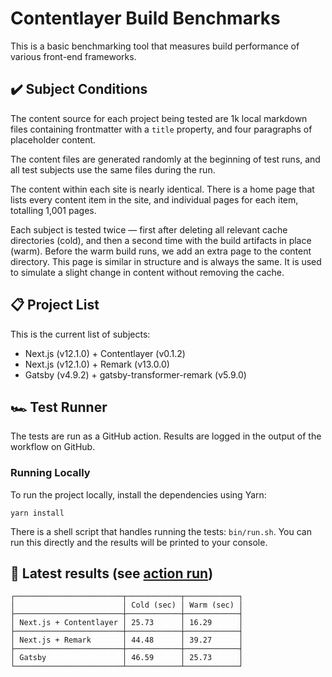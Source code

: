 # Contentlayer Build Benchmarks

This is a basic benchmarking tool that measures build performance of various front-end frameworks.

## ✔️ Subject Conditions

The content source for each project being tested are 1k local markdown files containing frontmatter with a `title` property, and four paragraphs of placeholder content.

The content files are generated randomly at the beginning of test runs, and all test subjects use the same files during the run.

The content within each site is nearly identical. There is a home page that lists every content item in the site, and individual pages for each item, totalling 1,001 pages.

Each subject is tested twice — first after deleting all relevant cache directories (cold), and then a second time with the build artifacts in place (warm). Before the warm build runs, we add an extra page to the content directory. This page is similar in structure and is always the same. It is used to simulate a slight change in content without removing the cache.

## 📋 Project List

This is the current list of subjects:

- Next.js (v12.1.0) + Contentlayer (v0.1.2)
- Next.js (v12.1.0) + Remark (v13.0.0)
- Gatsby (v4.9.2) + gatsby-transformer-remark (v5.9.0)

## 🏎 Test Runner

The tests are run as a GitHub action. Results are logged in the output of the workflow on GitHub.

### Running Locally

To run the project locally, install the dependencies using Yarn:

    yarn install

There is a shell script that handles running the tests: `bin/run.sh`. You can run this directly and the results will be printed to your console.

## 🥇 Latest results (see [action run](https://github.com/contentlayerdev/contentlayer-benchmarks/runs/6215848133?check_suite_focus=true#step:5:274))

```
┌────────────────────────┬────────────┬────────────┐
│                        │ Cold (sec) │ Warm (sec) │
├────────────────────────┼────────────┼────────────┤
│ Next.js + Contentlayer │ 25.73      │ 16.29      │
├────────────────────────┼────────────┼────────────┤
│ Next.js + Remark       │ 44.48      │ 39.27      │
├────────────────────────┼────────────┼────────────┤
│ Gatsby                 │ 46.59      │ 25.73      │
└────────────────────────┴────────────┴────────────┘
```

